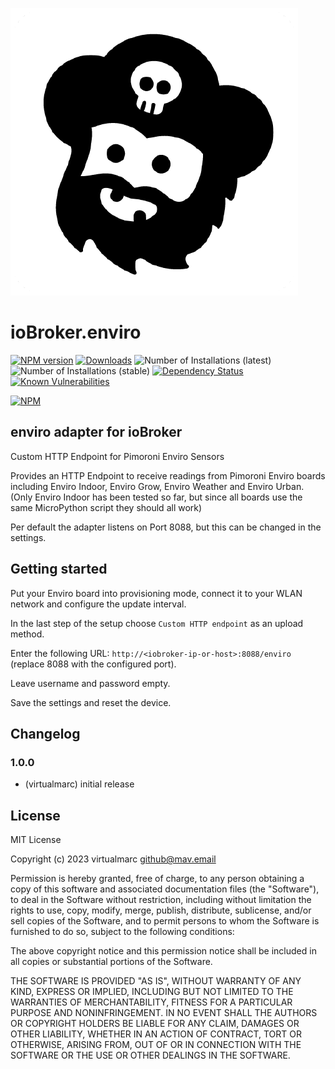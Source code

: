 ![Logo](admin/enviro.png)

# ioBroker.enviro

[![NPM version](http://img.shields.io/npm/v/iobroker.enviro.svg)](https://www.npmjs.com/package/iobroker.enviro)
[![Downloads](https://img.shields.io/npm/dm/iobroker.enviro.svg)](https://www.npmjs.com/package/iobroker.enviro)
![Number of Installations (latest)](http://iobroker.live/badges/enviro-installed.svg)
![Number of Installations (stable)](http://iobroker.live/badges/enviro-stable.svg)
[![Dependency Status](https://img.shields.io/david/virtualmarc/iobroker.enviro.svg)](https://david-dm.org/virtualmarc/iobroker.enviro)
[![Known Vulnerabilities](https://snyk.io/test/github/virtualmarc/ioBroker.enviro/badge.svg)](https://snyk.io/test/github/virtualmarc/ioBroker.enviro)

[![NPM](https://nodei.co/npm/iobroker.enviro.png?downloads=true)](https://nodei.co/npm/iobroker.enviro/)

## enviro adapter for ioBroker

Custom HTTP Endpoint for Pimoroni Enviro Sensors

Provides an HTTP Endpoint to receive readings from Pimoroni Enviro boards including Enviro Indoor, Enviro Grow, Enviro Weather and Enviro Urban. (Only Enviro Indoor has been
tested so far, but since all boards use the same MicroPython script they should all work)

Per default the adapter listens on Port 8088, but this can be changed in the settings.

## Getting started

Put your Enviro board into provisioning mode, connect it to your WLAN network and configure the update interval.

In the last step of the setup choose `Custom HTTP endpoint` as an upload method.

Enter the following URL: `http://<iobroker-ip-or-host>:8088/enviro` (replace 8088 with the configured port).

Leave username and password empty.

Save the settings and reset the device.

## Changelog

### 1.0.0

* (virtualmarc) initial release

## License

MIT License

Copyright (c) 2023 virtualmarc <github@mav.email>

Permission is hereby granted, free of charge, to any person obtaining a copy
of this software and associated documentation files (the "Software"), to deal
in the Software without restriction, including without limitation the rights
to use, copy, modify, merge, publish, distribute, sublicense, and/or sell
copies of the Software, and to permit persons to whom the Software is
furnished to do so, subject to the following conditions:

The above copyright notice and this permission notice shall be included in all
copies or substantial portions of the Software.

THE SOFTWARE IS PROVIDED "AS IS", WITHOUT WARRANTY OF ANY KIND, EXPRESS OR
IMPLIED, INCLUDING BUT NOT LIMITED TO THE WARRANTIES OF MERCHANTABILITY,
FITNESS FOR A PARTICULAR PURPOSE AND NONINFRINGEMENT. IN NO EVENT SHALL THE
AUTHORS OR COPYRIGHT HOLDERS BE LIABLE FOR ANY CLAIM, DAMAGES OR OTHER
LIABILITY, WHETHER IN AN ACTION OF CONTRACT, TORT OR OTHERWISE, ARISING FROM,
OUT OF OR IN CONNECTION WITH THE SOFTWARE OR THE USE OR OTHER DEALINGS IN THE
SOFTWARE.
